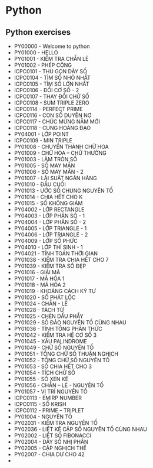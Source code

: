 # Python
## Python exercises

- PY00000 - Welcome to python
- PY01000 - HELLO
- PY01001 - KIỂM TRA CHẴN LẺ
- PY01002 - PHÉP CỘNG
- ICPC0101 - THU GỌN DÃY SỐ
- ICPC0104 - TÌM SỐ NHỎ NHẤT
- ICPC0105 - TÌM SỐ LỚN NHẤT
- ICPC0106 - ĐỔI CƠ SỐ - 2
- ICPC0107 - THAY ĐỔI CHỮ SỐ
- ICPC0108 - SUM TRIPLE ZERO
- ICPC0114 - PERFECT PRIME
- ICPC0116 - CON SỐ DUYÊN NỢ
- ICPC0117 - CHÚC MỪNG NĂM MỚI
- ICPC0118 - CUNG HOÀNG ĐẠO
- PY04001 - LỚP POINT
- ICPC0109 - MIN TRIPLE
- PY01008 - CHUYỂN THÀNH CHỮ HOA
- PY01009 - CHỮ HOA – CHỮ THƯỜNG
- PY01003 - LÀM TRÒN SỐ
- PY01005 - SỐ MAY MẮN
- PY01006 - SỐ MAY MẮN - 2
- PY01007 - LÃI SUẤT NGÂN HÀNG
- PY01010 - ĐẦU CUỐI
- PY01013 - ƯỚC SỐ CHUNG NGUYÊN TỐ
- PY01014 - CHIA HẾT CHO K
- PY01015 - SỐ KHÔNG GIẢM
- PY04002 - LỚP RECTANGLE
- PY04003 - LỚP PHÂN SỐ - 1
- PY04004 - LỚP PHÂN SỐ - 2
- PY04005 - LỚP TRIANGLE - 1
- PY04006 - LỚP TRIANGLE - 2
- PY04009 - LỚP SỐ PHỨC
- PY04010 - LỚP THÍ SINH - 1
- PY04021 - TÍNH TOÁN THỜI GIAN
- PY01038 - KIỂM TRA CHIA HẾT CHO 7
- PY01039 - KIỂM TRA SỐ ĐẸP
- PY01016 - GIẢI MÃ
- PY01017 - MÃ HÓA 1
- PY01018 - MÃ HÓA 2
- PY01019 - KHOẢNG CÁCH KÝ TỰ
- PY01020 - SỐ PHÁT LỘC
- PY01024 - CHẴN - LẺ
- PY01028 - TÁCH TỪ
- PY01025 - CHÈN DẤU PHẨY
- PY01029 - SỐ ĐẢO NGUYÊN TỐ CÙNG NHAU
- PY01036 - TÍNH TỔNG PHÂN THỨC
- PY01042 - KIỂM TRA HỆ CƠ SỐ 3
- PY01045 - XÂU PALINDROME
- PY01049 - CHỮ SỐ NGUYÊN TỐ
- PY01051 - TỔNG CHỮ SỐ THUẬN NGHỊCH
- PY01052 - TỔNG CHỮ SỐ NGUYÊN TỐ
- PY01053 - SỐ CHIA HẾT CHO 3
- PY01054 - TÍCH CHỮ SỐ
- PY01055 - SỐ XEN KẼ
- PY01056 - CHẴN – LẺ - NGUYÊN TỐ
- PY01057 - VỊ TRÍ NGUYÊN TỐ
- ICPC0113 - EMIRP NUMBER
- ICPC0115 - SỐ KRISH
- ICPC0112 - PRIME – TRIPLET
- PY01004 - NGUYÊN TỐ
- PY02031 - KIỂM TRA NGUYÊN TỐ
- PY02036 - LIỆT KÊ CẶP SỐ NGUYÊN TỐ CÙNG NHAU
- PY02002 - LIỆT SỐ FIBONACCI
- PY02004 - DÃY SỐ NHỊ PHÂN
- PY02005 - CẶP NGHỊCH THẾ
- PY02007 - CHIA DƯ CHO 42
- 